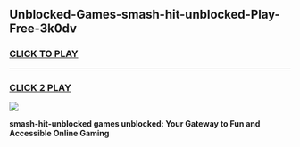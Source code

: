
## Unblocked-Games-smash-hit-unblocked-Play-Free-3k0dv
<h3>
<a href="https://premium76.site?title=smash-hit-unblocked&ref=19M">CLICK TO PLAY</a></h3>
<hr>

<h3>
<a href="https://premium76.site?title=smash-hit-unblocked&ref=19M">CLICK 2 PLAY</a>
  
</h3>

<a href="https://premium76.site?title=smash-hit-unblocked&ref=19M"><img src="https://clearcache.store/games.png"></a>


**smash-hit-unblocked games unblocked: Your Gateway to Fun and Accessible Online Gaming**
